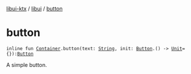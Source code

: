 [libui-ktx](../index.md) / [libui](index.md) / [button](./button.md)

# button

`inline fun `[`Container`](-container/index.md)`.button(text: `[`String`](https://kotlinlang.org/api/latest/jvm/stdlib/kotlin/-string/index.html)`, init: `[`Button`](-button/index.md)`.() -> `[`Unit`](https://kotlinlang.org/api/latest/jvm/stdlib/kotlin/-unit/index.html)` = {}): `[`Button`](-button/index.md)

A simple button.

